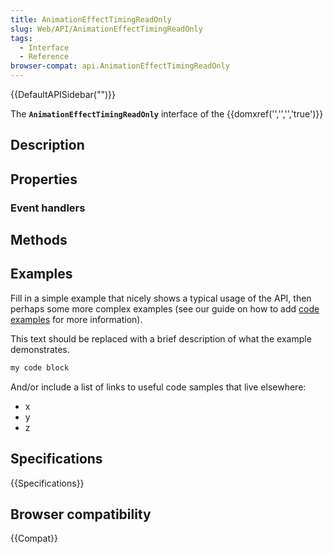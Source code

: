 ```yaml
---
title: AnimationEffectTimingReadOnly
slug: Web/API/AnimationEffectTimingReadOnly
tags:
  - Interface
  - Reference
browser-compat: api.AnimationEffectTimingReadOnly
---
```

{{DefaultAPISidebar("")}}

The **`AnimationEffectTimingReadOnly`** interface of the {{domxref('','','','true')}} 

## Description

 

## Properties



### Event handlers



## Methods



## Examples

Fill in a simple example that nicely shows a typical usage of the API, then perhaps some more complex examples (see our guide on how to add [code examples](/en-US/docs/MDN/Contribute/Structures/Code_examples) for more information).

This text should be replaced with a brief description of what the example demonstrates.

```js
my code block
```

And/or include a list of links to useful code samples that live elsewhere:

*   x
*   y
*   z

## Specifications

{{Specifications}}

## Browser compatibility

{{Compat}}

